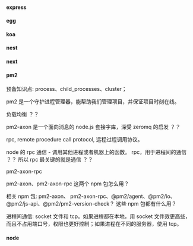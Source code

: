 #### express

#### egg

#### koa

#### nest

#### next

#### pm2

预备知识点: process、child_processes、cluster；

pm2 是一个守护进程管理器，能帮助我们管理项目，并保证项目时刻在线。

负载均衡 ？？

pm2-axon 是一个面向消息的 node.js 套接字库，深受 zeromq 的启发 ？？

rpc, remote procedure call protocol, 远程过程调用协议。

node 的 rpc 通信 - 调用其他进程或者机器上的函数。 rpc，用于进程间的通信 ？？ 所以 rpc 最关键的就是通信 ？？

pm2-axon-rpc

pm2-axon、pm2-axon-rpc 这两个 npm 包怎么用？

相关 npm 包: pm2-axon、 pm2-axon-rpc、@pm2/agent、@pm2/io、@pm2/js-api、@pm2/pm2-version-check？ 这些 npm 包都有什么用？

进程间通信: socket 文件和 tcp。如果进程都在本地，用 socket 文件效更高些，而且不占用端口号，权限也更好控制；如果进程在不同的服务器，使用 tcp。



#### node

